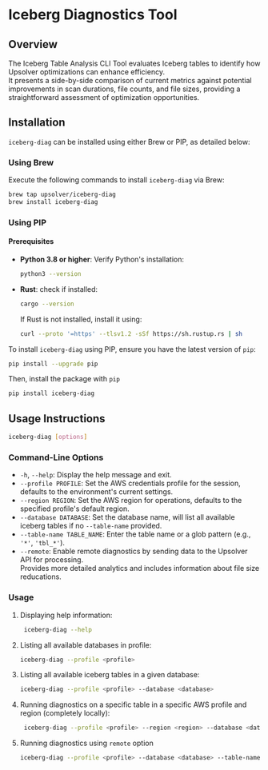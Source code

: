# Iceberg Diagnostics Tool

## Overview

The Iceberg Table Analysis CLI Tool evaluates Iceberg tables to identify how Upsolver optimizations can enhance efficiency.   
It presents a side-by-side comparison of current metrics against potential improvements in scan durations, file counts, and file sizes, providing a straightforward assessment of optimization opportunities.


## Installation
`iceberg-diag` can be installed using either Brew or PIP, as detailed below:

### Using Brew
Execute the following commands to install `iceberg-diag` via Brew:

 ```bash
 brew tap upsolver/iceberg-diag
 brew install iceberg-diag
 ```

### Using PIP
#### Prerequisites

* **Python 3.8 or higher**: Verify Python's installation:
   ```bash
   python3 --version
   ```
* **Rust**: check if installed:
   ```bash
   cargo --version
   ```
   If Rust is not installed, install it using:
   ```bash
   curl --proto '=https' --tlsv1.2 -sSf https://sh.rustup.rs | sh
   ```

To install `iceberg-diag` using PIP, ensure you have the latest version of `pip`:

```bash
pip install --upgrade pip
```
Then, install the package with `pip`
```bash
pip install iceberg-diag
```

## Usage Instructions

```bash
iceberg-diag [options]
```

### Command-Line Options

- `-h`, `--help`: Display the help message and exit.
- `--profile PROFILE`: Set the AWS credentials profile for the session, defaults to the environment's current settings.
- `--region REGION`: Set the AWS region for operations, defaults to the specified profile's default region.
- `--database DATABASE`: Set the database name, will list all available iceberg tables if no `--table-name` provided.
- `--table-name TABLE_NAME`: Enter the table name or a glob pattern (e.g., `'*'`, `'tbl_*'`).
- `--remote`: Enable remote diagnostics by sending data to the Upsolver API for processing.   
Provides more detailed analytics and includes information about file size reducations.

### Usage
1. Displaying help information:
    ```bash
     iceberg-diag --help
    ```
   
2. Listing all available databases in profile:
    ```bash
   iceberg-diag --profile <profile>
    ```
   
3. Listing all available iceberg tables in a given database:
    ```bash
   iceberg-diag --profile <profile> --database <database>
    ```
4. Running diagnostics on a specific table in a specific AWS profile and region (completely locally):
   ```bash
    iceberg-diag --profile <profile> --region <region> --database <database> --table-name '*'
    ```
   
5. Running diagnostics using `remote` option
    ```bash
   iceberg-diag --profile <profile> --database <database> --table-name 'prod_*' --remote
    ```